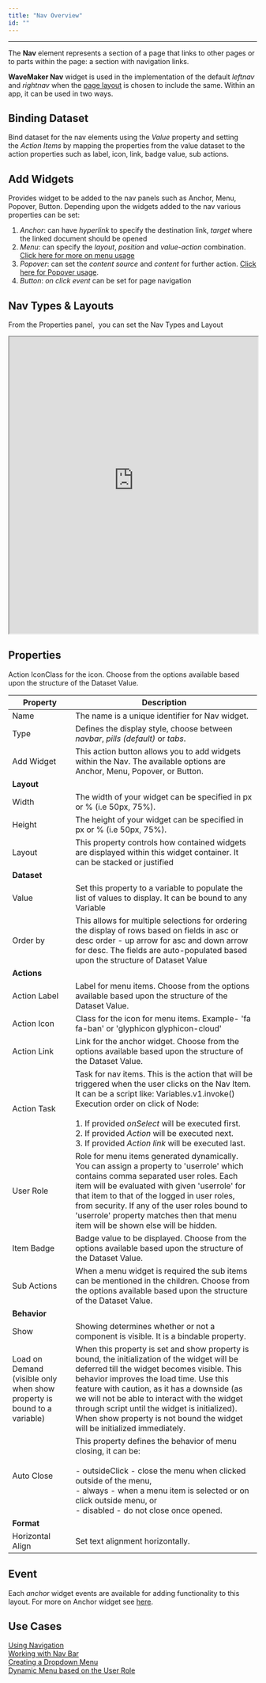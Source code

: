 ```yaml
---
title: "Nav Overview"
id: ""
---
```

---

The **Nav** element represents a section of a page that links to other pages or to parts within the page: a section with navigation links.

**WaveMaker Nav** widget is used in the implementation of the default _leftnav_ and _rightnav_ when the [page layout](/learn/app-development/ui-design/page-concepts/page-layouts/) is chosen to include the same. Within an app, it can be used in two ways. 

## Binding Dataset

Bind dataset for the nav elements using the _Value_ property and setting the _Action Items_ by mapping the properties from the value dataset to the action properties such as label, icon, link, badge value, sub actions.

## Add Widgets
Provides widget to be added to the nav panels such as Anchor, Menu, Popover, Button. Depending upon the widgets added to the nav various properties can be set:

1. _Anchor_: can have _hyperlink_ to specify the destination link, _target_ where the linked document should be opened
2. _Menu_: can specify the _layout_, _position_ and _value_-_action_ combination. [Click here for more on menu usage](/learn/app-development/widgets/navigation/dropdown-menu/)
3. _Popover_: can set the _content source_ and _content_ for further action. [Click here for Popover usage](/learn/app-development/widgets/navigation/popover/).
4. _Button_: _on click event_ can be set for page navigation

## Nav Types & Layouts

From the Properties panel,  you can set the Nav Types and Layout 

<iframe width="100%" height="600" style="background-color: snow;" allowtransparency="true" src="https://apps.wavemakeronline.com/documentation_snippets/#/Nav">Nav Types</iframe>

## Properties

Action IconClass for the icon. Choose from the options available based upon the structure of the Dataset Value.

| **Property** | **Description** |
| --- | --- |
| Name | The name is a unique identifier for Nav widget. |
| Type | Defines the display style, choose between _navbar_, _pills (default)_ or _tabs_. |
| Add Widget | This action button allows you to add widgets within the Nav. The available options are Anchor, Menu, Popover, or Button. |
| **Layout** |
| Width | The width of your widget can be specified in px or % (i.e 50px, 75%). |
| Height | The height of your widget can be specified in px or % (i.e 50px, 75%). |
| Layout | This property controls how contained widgets are displayed within this widget container. It can be stacked or justified |
| **Dataset** |
| Value | Set this property to a variable to populate the list of values to display. It can be bound to any Variable |
| Order by | This allows for multiple selections for ordering the display of rows based on fields in asc or desc order - up arrow for asc and down arrow for desc. The fields are auto-populated based upon the structure of Dataset Value |
| **Actions** |
| Action Label | Label for menu items. Choose from the options available based upon the structure of the Dataset Value. |
| Action Icon | Class for the icon for menu items. Example- 'fa fa-ban' or 'glyphicon glyphicon-cloud' |
| Action Link | Link for the anchor widget. Choose from the options available based upon the structure of the Dataset Value. |
| Action Task | Task for nav items. This is the action that will be triggered when the user clicks on the Nav Item. It can be a script like: Variables.v1.invoke() Execution order on click of Node: <br><br> 1. If provided _onSelect_ will be executed first. <br> 2. If provided _Action_ will be executed next. <br> 3. If provided _Action link_ will be executed last. <br>  |
| User Role | Role for menu items generated dynamically. You can assign a property to 'userrole' which contains comma separated user roles. Each item will be evaluated with given 'userrole' for that item to that of the logged in user roles, from security. If any of the user roles bound to 'userrole' property matches then that menu item will be shown else will be hidden. |
| Item Badge | Badge value to be displayed. Choose from the options available based upon the structure of the Dataset Value. |
| Sub Actions | When a menu widget is required the sub items can be mentioned in the children. Choose from the options available based upon the structure of the Dataset Value. |
| **Behavior** |
| Show | Showing determines whether or not a component is visible. It is a bindable property. |
| Load on Demand (visible only when show property is bound to a variable) | When this property is set and show property is bound, the initialization of the widget will be deferred till the widget becomes visible. This behavior improves the load time. Use this feature with caution, as it has a downside (as we will not be able to interact with the widget through script until the widget is initialized). When show property is not bound the widget will be initialized immediately. |
| Auto Close | This property defines the behavior of menu closing, it can be: <br><br> - outsideClick - close the menu when clicked outside of the menu, <br> - always - when a menu item is selected or on click outside menu, or <br> - disabled - do not close once opened.  |
| **Format** |
| Horizontal Align | Set text alignment horizontally. |

## Event

Each _anchor_ widget events are available for adding functionality to this layout. For more on Anchor widget see [here](/learn/app-development/widgets/basic/anchor/ "Basic Widgets").

## Use Cases

[Using Navigation](/learn/app-development/widgets/navigation/nav-basic-usage/)  
[Working with Nav Bar](/learn/app-development/widgets/navigation/nav-bar)  
[Creating a Dropdown Menu](/learn/app-development/widgets/navigation/dropdown-menu-use-cases)  
[Dynamic Menu based on the User Role](/learn/how-tos/dynamic-menu-based-user-role)  
